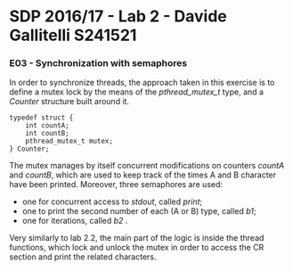 # SDP 2016/17 - Lab 2 - Davide Gallitelli S241521

### E03 - Synchronization with semaphores

In order to synchronize threads, the approach taken in this exercise is to define a mutex lock by the means of the _pthread\_mutex\_t_ type, and a _Counter_ structure built around it.

```
typedef struct {
    int countA;
    int countB;
    pthread_mutex_t mutex;
} Counter;
```

The mutex manages by itself concurrent modifications on counters _countA_ and _countB_, which are used to keep track of the times A and B character have been printed. Moreover, three semaphores are used:

- one for concurrent access to _stdout_, called _print_;
- one to print the second number of each (A or B) type, called _b1_;
- one for iterations, called _b2_ .

Very similarly to lab 2.2, the main part of the logic is inside the thread functions, which lock and unlock the mutex in order to access the CR section and print the related characters.
